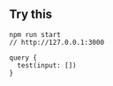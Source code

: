 ## Try this

```
npm run start
// http://127.0.0.1:3000
```

```grapgql
query {
  test(input: [])
}
```
